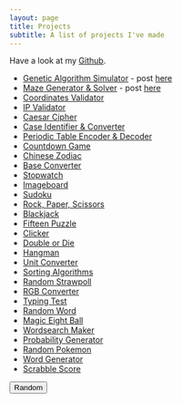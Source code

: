 ```yaml
---
layout: page
title: Projects
subtitle: A list of projects I've made
---
```


Have a look at my [Github](https://github.com/AcesOfGlory).

- [Genetic Algorithm Simulator](/projects/genetic-algorithm) - post [here](https://acesofglory.github.io/13-11-2016-genetic-algorithm/)
- [Maze Generator & Solver](/projects/maze-generator) - post [here](https://acesofglory.github.io/13-11-2016-maze-generator-solver/)
- [Coordinates Validator](/projects/coordinates)
- [IP Validator](/projects/ip)
- [Caesar Cipher](/projects/caesar-cipher)
- [Case Identifier & Converter](/projects/case-converter)
- [Periodic Table Encoder & Decoder](/projects/periodic-table)
- [Countdown Game](/projects/countdown)
- [Chinese Zodiac](/projects/chinese-zodiac)
- [Base Converter](/projects/base-converter)
- [Stopwatch](/projects/stopwatch)
- [Imageboard](/projects/imageboard)
- [Sudoku](/projects/sudoku)
- [Rock, Paper, Scissors](/projects/rock-paper-scissors)
- [Blackjack](/projects/blackjack)
- [Fifteen Puzzle](/projects/fifteen-puzzle)
- [Clicker](/projects/clicker)
- [Double or Die](/projects/double-or-die)
- [Hangman](/projects/hangman)
- [Unit Converter](/projects/unit-converter)
- [Sorting Algorithms](/projects/sorting-algorithms)
- [Random Strawpoll](/project/random-strawpoll)
- [RGB Converter](/projects/rgb)
- [Typing Test](/projects/typing-test)
- [Random Word](/project/random-word)
- [Magic Eight Ball](/projects/eight-ball)
- [Wordsearch Maker](/projects/wordsearch-maker)
- [Probability Generator](/projects/probability-generator)
- [Random Pokemon](/projects/random-pokemon)
- [Word Generator](/projects/word-generator)
- [Scrabble Score](/project/scrabble-score)


<button onclick="myFunction()">Random</button>

<script>
  function myFunction() {
    var arr = [], l = document.links;
    for(var i=0; i<l.length; i++) {
      arr.push(l[i].href);
    }
    arr = arr.filter(x => /https:\/\/acesofglory.github.io\/projects\/\w+/.test(x))
    var random = Math.floor(Math.random() * arr.length)
    window.open(arr[random])
  }
  
</script>


